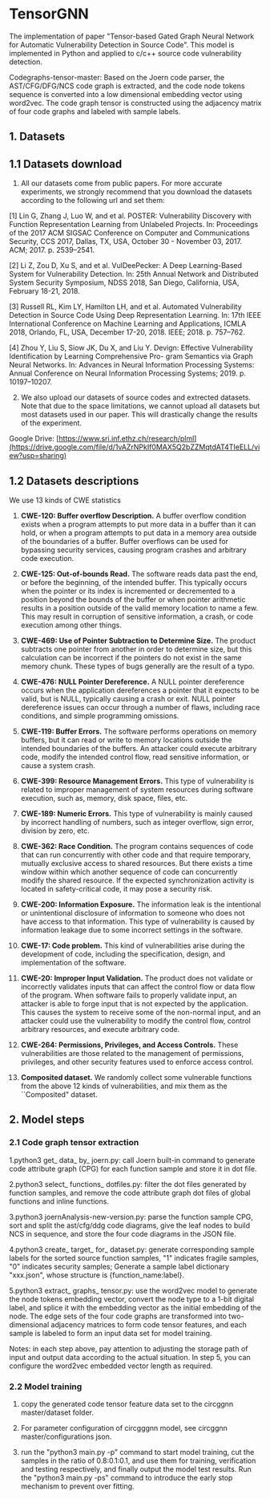 # TensorGNN

The implementation of paper "Tensor-based Gated Graph Neural Network for Automatic Vulnerability Detection in Source Code". This model is implemented in Python and applied to c/c++ source code vulnerability detection.

Codegraphs-tensor-master:
Based on the Joern code parser, the AST/CFG/DFG/NCS code graph is extracted, and the code node tokens sequence is converted into a low dimensional embedding vector using word2vec. The code graph tensor is constructed using the adjacency matrix of four code graphs and labeled with sample labels.

## 1. Datasets

## 1.1 Datasets download

1) All our datasets come from public papers. For more accurate experiments, we strongly recommend that you download the datasets according to the following url and set them:

[1] Lin G, Zhang J, Luo W, and et al. POSTER: Vulnerability Discovery with Function Representation Learning from Unlabeled Projects. In: Proceedings of the 2017 ACM SIGSAC Conference on Computer and Communications Security, CCS 2017, Dallas, TX, USA, October 30 - November 03, 2017. ACM; 2017. p. 2539–2541.

[2]  Li Z, Zou D, Xu S, and et al. VulDeePecker: A Deep Learning-Based System for Vulnerability Detection. In: 25th Annual Network and Distributed System Security Symposium, NDSS 2018, San Diego, California, USA, February 18-21, 2018.

[3] Russell RL, Kim LY, Hamilton LH, and et al. Automated Vulnerability Detection in Source Code Using Deep Representation Learning. In: 17th IEEE International Conference on Machine Learning and Applications, ICMLA 2018, Orlando, FL, USA, December 17-20, 2018. IEEE; 2018. p. 757–762.

[4] Zhou Y, Liu S, Siow JK, Du X, and Liu Y. Devign: Effective Vulnerability Identification by Learning Comprehensive Pro-
gram Semantics via Graph Neural Networks. In: Advances in Neural Information Processing Systems: Annual Conference
on Neural Information Processing Systems; 2019. p. 10197–10207.


2) We also upload our datasets of source codes and extrected datasets. Note that due to the space limitations, we cannot upload all datasets but most datasets used in our paper. This will drastically change the results of the experiment. 

Google Drive: [https://www.sri.inf.ethz.ch/research/plml](https://drive.google.com/file/d/1vAZrNPkIf0MAX5Q2bZZMqtdAT4TIeELL/view?usp=sharing)

## 1.2 Datasets descriptions
We use 13 kinds of CWE statistics

1. **CWE-120: Buffer overflow Description.** A buffer overflow condition exists when a program attempts to put more data in a buffer than it can hold, or when a program attempts to put data in a memory area outside of the boundaries of a buffer. Buffer overflows can be used for bypassing security services, causing program crashes and arbitrary code execution.
     
2. **CWE-125: Out-of-bounds Read.** The software reads data past the end, or before the beginning, of the intended buffer. This typically occurs when the pointer or its index is incremented or decremented to a position beyond the bounds of the buffer or when pointer arithmetic results in a position outside of the valid memory location to name a few. This may result in corruption of sensitive information, a crash, or code execution among other things.

3. **CWE-469: Use of Pointer Subtraction to Determine Size.** The product subtracts one pointer from another in order to determine size, but this calculation can be incorrect if the pointers do not exist in the same memory chunk. These types of bugs generally are the result of a typo.
   
4. **CWE-476: NULL Pointer Dereference.** A NULL pointer dereference occurs when the application dereferences a pointer that it expects to be valid, but is NULL, typically causing a crash or exit. NULL pointer dereference issues can occur through a number of flaws, including race conditions, and simple programming omissions.

5. **CWE-119: Buffer Errors.** The software performs operations on memory buffers, but it can read or write to memory locations outside the intended boundaries of the buffers. An attacker could execute arbitrary code, modify the intended control flow, read sensitive information, or cause a system crash.
   
6. **CWE-399: Resource Management Errors.** This type of vulnerability is related to improper management of system resources during software execution, such as, memory, disk space, files, etc.

7. **CWE-189: Numeric Errors.** This type of vulnerability is mainly caused by incorrect handling of numbers, such as integer overflow, sign error, division by zero, etc.

8. **CWE-362: Race Condition.** The program contains sequences of code that can run concurrently with other code and that require temporary, mutually exclusive access to shared resources. But there exists a time window within which another sequence of code can concurrently modify the shared resource. If the expected synchronization activity is located in safety-critical code, it may pose a security risk. 

9. **CWE-200: Information Exposure.** The information leak is the intentional or unintentional disclosure of information to someone who does not have access to that information. This type of vulnerability is caused by information leakage due to some incorrect settings in the software.
     
10. **CWE-17: Code problem.** This kind of vulnerabilities arise during the development of code, including the specification, design, and implementation of the software. 
   
11. **CWE-20: Improper Input Validation.** The product does not validate or incorrectly validates inputs that can affect the control flow or data flow of the program. When software fails to properly validate input, an attacker is able to forge input that is not expected by the application. This causes the system to receive some of the non-normal input, and an attacker could use the vulnerability to modify the control flow, control arbitrary resources, and execute arbitrary code.

12. **CWE-264: Permissions, Privileges, and Access Controls.** These vulnerabilities are those related to the management of permissions, privileges, and other security features used to enforce access control.

13. **Composited dataset.** We randomly collect some vulnerable functions from the above 12 kinds of vulnerabilities, and mix them as the ``Composited" dataset.

## 2. Model steps

### 2.1 Code graph tensor extraction

1.python3 get_ data_ by_ joern.py: call Joern built-in command to generate code attribute graph (CPG) for each function sample and store it in dot file.

2.python3 select_ functions_ dotfiles.py: filter the dot files generated by function samples, and remove the code attribute graph dot files of global functions <global> and inline functions.
  
3.python3 joernAnalysis-new-version.py: parse the function sample CPG, sort and split the ast/cfg/ddg code diagrams, give the leaf nodes to build NCS in sequence, and store the four code diagrams in the JSON file.

4.python3 create_ target_ for_ dataset.py: generate corresponding sample labels for the sorted source function samples, "1" indicates fragile samples, "0" indicates security samples; Generate a sample label dictionary "xxx.json", whose structure is {function_name:label}.

5.python3 extract_ graphs_ tensor.py: use the word2vec model to generate the node tokens embedding vector, convert the node type to a 1-bit digital label, and splice it with the embedding vector as the initial embedding of the node. The edge sets of the four code graphs are transformed into two-dimensional adjacency matrices to form code tensor features, and each sample is labeled to form an input data set for model training.
  
Notes: in each step above, pay attention to adjusting the storage path of input and output data according to the actual situation.
In step 5, you can configure the word2vec embedded vector length as required.
  
### 2.2 Model training
  
1. copy the generated code tensor feature data set to the circggnn master/dataset folder.

2. For parameter configuration of circgggnn model, see circggnn master/configurations json.

3. run the "python3 main.py -p" command to start model training, cut the samples in the ratio of 0.8:0.1:0.1, and use them for training, verification and testing respectively, and finally output the model test results. Run the "python3 main.py -ps" command to introduce the early stop mechanism to prevent over fitting.
